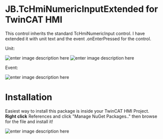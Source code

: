 # JB.TcHmiNumericInputExtended for TwinCAT HMI

This control inherits the standard TcHmiNumericInput control. 
I have extended it with unit text and the event .onEnterPressed for the control. 

Unit:

![enter image description here](https://user-images.githubusercontent.com/75740551/151819325-f0f5a0c2-296c-4cdd-9faf-956346b56765.png)
![enter image description here](https://user-images.githubusercontent.com/75740551/151819385-65b5fbd7-3a10-4fa6-bc94-6fb17fdd0a5b.png)

Event:

![enter image description here](https://user-images.githubusercontent.com/75740551/101651374-492c7b00-3a3d-11eb-836c-ea8cd9bda0d7.png)

# Installation
Easiest way to install this package is inside your TwinCAT HMI Project. 
**Right click** References and click "Manage NuGet Packages.." then browse for the file and install it! 

![enter image description here](https://user-images.githubusercontent.com/75740551/101645035-32cef100-3a36-11eb-88f4-eeaccd3366d6.png)

